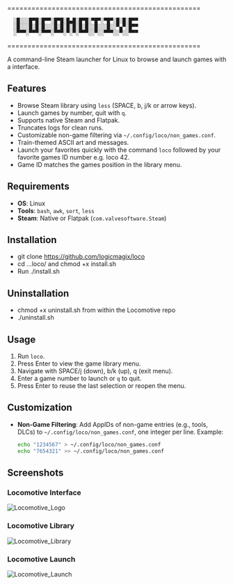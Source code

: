 ================================================

      ░█░░░█▀█░█▀▀░█▀█░█▄█░█▀█░▀█▀░▀█▀░█░█░█▀▀    
      ░█░░░█░█░█░░░█░█░█░█░█░█░░█░░░█░░▀▄▀░█▀▀    
      ░▀▀▀░▀▀▀░▀▀▀░▀▀▀░▀░▀░▀▀▀░░▀░░▀▀▀░░▀░░▀▀▀    

================================================

A command-line Steam launcher for Linux to browse and launch games with a interface.

## Features
- Browse Steam library using `less` (SPACE, b, j/k or arrow keys).
- Launch games by number, quit with `q`.
- Supports native Steam and Flatpak.
- Truncates logs for clean runs.
- Customizable non-game filtering via `~/.config/loco/non_games.conf`.
- Train-themed ASCII art and messages.
- Launch your favorites quickly with the command `loco` followed by your favorite games ID number e.g. loco 42.
- Game ID matches the games position in the library menu.

## Requirements
- **OS**: Linux
- **Tools**: `bash`, `awk`, `sort`, `less`
- **Steam**: Native or Flatpak (`com.valvesoftware.Steam`)

## Installation
- git clone https://github.com/logicmagix/loco
- cd ...loco/ and chmod +x install.sh
- Run ./install.sh

## Uninstallation
- chmod +x uninstall.sh from within the Locomotive repo
- ./uninstall.sh

## Usage
1. Run `loco`.
2. Press Enter to view the game library menu.
3. Navigate with SPACE/j (down), b/k (up), q (exit menu).
4. Enter a game number to launch or `q` to quit.
5. Press Enter to reuse the last selection or reopen the menu.

## Customization
- **Non-Game Filtering**: Add AppIDs of non-game entries (e.g., tools, DLCs) to `~/.config/loco/non_games.conf`, one integer per line. Example:
  ```bash
  echo "1234567" > ~/.config/loco/non_games.conf
  echo "7654321" >> ~/.config/loco/non_games.conf

## Screenshots

### Locomotive Interface
![Locomotive_Logo](Screenshots/Screenshot1.png)

### Locomotive Library
![Locomotive_Library](Screenshots/Screenshot2.png)

### Locomotive Launch
![Locomotive_Launch](Screenshots/Screenshot3.png)
